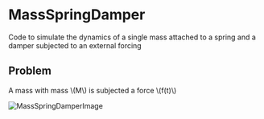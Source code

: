 # MassSpringDamper
Code to simulate the dynamics of a single mass attached to a spring and a damper subjected to an external forcing

## Problem

A mass with mass \\(M\\) is subjected a force \\(f(t)\\)

![MassSpringDamperImage](https://github.com/user-attachments/assets/c623b30b-ab8e-4530-bc29-431bc6d13c91)
